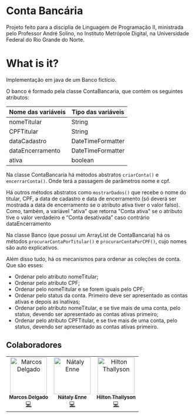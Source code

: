 # Conta Bancária
Projeto feito para a disciplia de Linguagem de Programação II, ministrada pelo Professor André Solino, no Instituto Metrópole Digital, na Universidade Federal do Rio Grande do Norte.

# What is it?
Implementação em java de um Banco fictício.

O banco é formado pela classe ContaBancaria, que contém os seguintes atributos:

| Nome das variáveis | Tipo das variáveis |  
|--------------------|--------------------|
| nomeTitular        |       String       |
| CPFTitular         |       String       |
| dataCadastro       |  DateTimeFormatter |
| dataEncerramento   |  DateTimeFormatter |
| ativa              |       boolean      |

Na classe ContaBancaria há métodos abstratos ``criarConta()`` e ``encerrarConta()``.  Onde terá a passagem de parâmetros nome e cpf.

Há outros métodos abstratos como ``mostrarDados()`` que recebe o nome do titular, CPF, a data de cadastro e data de encerramento (só deverá ser mostrada a data de encerramento se o atributo ativa tiver o valor falso). Como, também, a variável "ativa" que retorna "Conta ativa" se o atributo tive o valor verdadeiro e “Conta desativada” caso contrário dataEncerramento

Na classe Banco (que possui um ArrayList de ContaBancaria) há os métodos ``procurarContaPorTitular()`` e ``procurarContaPorCPF()``, cujo nomes são auto explicativos.

Além disso tudo, há os mecanismos para ordenar as coleções de conta. Que são esses:

  - Ordenar pelo atributo nomeTitular;
  - Ordenar pelo atributo CPF;
  - Ordenar pelo nomeTitular e se forem iguais pelo CPF;
  - Ordenar pelo status da conta. Primeiro deve ser apresentado as contas ativas e depois as inativas;
  - Ordenar pelo atributo nomeTitular, e se tive mais de uma conta, pelo status, devendo ser apresentado as contas ativas primeiro;
  - Ordenar pelo atributo CPFTitular, e se tive mais de uma conta, pelo status, devendo ser apresentado as contas ativas primeiro.
  
## Colaboradores
<table>
  <tr>
    <td align="center">
      <a href="https://github.com/marcosdelgado0408">
        <img src="https://avatars0.githubusercontent.com/u/44793167?s=400&v=4" width="100px;" alt="Marcos Delgado"/>
        <br />
        <sub><b>Marcos Delgado</b></sub>
      </a><br />
      <a href="https://github.com/nataly-enne/conta-bancaria/commits?author=marcosdelgado0408" title="Code">💻</a>
    </td>
    <td align="center">
      <a href="https://github.com/nataly-enne">
        <img src="https://avatars3.githubusercontent.com/u/26802307?s=400&v=4" width="100px;" alt="Nátaly Enne"/>
        <br />
        <sub><b>Nátaly Enne</b></sub>
      </a><br />
      <a href="https://github.com/nataly-enne/conta-bancaria/commits?author=nataly-enne" title="Code">💻</a>
    </td>
    <td align="center">
      <a href="https://github.com/HiltonThallyson">
        <img src="https://avatars1.githubusercontent.com/u/20178068?s=400&v=4" width="100px;" alt="Hilton Thallyson"/>
        <br />
        <sub><b>Hilton Thallyson</b></sub>
      </a><br />
      <a href="https://github.com/nataly-enne/conta-bancaria/commits?author=HiltonThallyson" title="Code">💻</a>
    </td>
  </tr>
</table>


